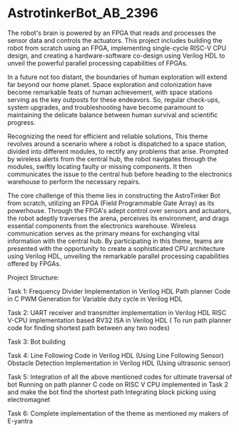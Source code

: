 # AstrotinkerBot_AB_2396
The robot's brain is powered by an FPGA that reads and processes the sensor data and controls the actuators. This project includes building the robot from scratch using an FPGA, implementing single-cycle RISC-V CPU design, and creating a hardware-software co-design using Verilog HDL to unveil the powerful parallel processing capabilities of FPGAs.

In a future not too distant, the boundaries of human exploration will extend far beyond our home planet. Space exploration and colonization have become remarkable feats of human achievement, with space stations serving as the key outposts for these endeavors. So, regular check-ups, system upgrades, and troubleshooting have become paramount to maintaining the delicate balance between human survival and scientific progress.

Recognizing the need for efficient and reliable solutions, This theme revolves around a scenario where a robot is dispatched to a space station, divided into different modules, to rectify any problems that arise. Prompted by wireless alerts from the central hub, the robot navigates through the modules, swiftly locating faulty or missing components. It then communicates the issue to the central hub before heading to the electronics warehouse to perform the necessary repairs.

The core challenge of this theme lies in constructing the AstroTinker Bot from scratch, utilizing an FPGA (Field Programmable Gate Array) as its powerhouse. Through the FPGA's adept control over sensors and actuators, the robot adeptly traverses the arena, perceives its environment, and drags essential components from the electronics warehouse. Wireless communication serves as the primary means for exchanging vital information with the central hub. By participating in this theme, teams are presented with the opportunity to create a sophisticated CPU architecture using Verilog HDL, unveiling the remarkable parallel processing capabilities offered by FPGAs.

Project Structure:

Task 1: Frequency Divider Implementation in Verilog HDL Path planner Code in C PWM Generation for Variable duty cycle in Verilog HDL

Task 2: UART receiver and transmitter implementation in Verilog HDL RISC V-CPU implementation based RV32 ISA in Verilog HDL ( To run path planner code for finding shortest path between any two nodes)

Task 3: Bot building

Task 4: Line Following Code in Verilog HDL (Using Line Following Sensor) Obstacle Detection Implementation in Verilog HDL (Using ultrasonic sensor)

Task 5: Integration of all the above mentioned codes for ultimate traversal of bot Running on path planner C code on RISC V CPU implemented in Task 2 and make the bot find the shortest path Integrating block picking using electromagnet

Task 6: Complete implementation of the theme as mentioned my makers of E-yantra
